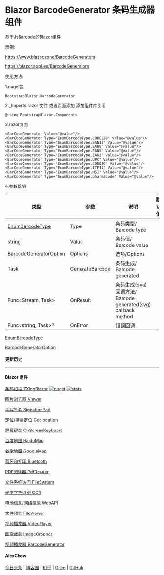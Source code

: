 # Blazor BarcodeGenerator 条码生成器 组件  

基于[JsBarcode]([https://github.com/fengyuanchen/cropperjs](https://github.com/lindell/JsBarcode))的Blazor组件

示例:

https://www.blazor.zone/BarcodeGenerators

https://blazor.app1.es/BarcodeGenerators

使用方法:

1.nuget包

```BootstrapBlazor.BarcodeGenerator```

2._Imports.razor 文件 或者页面添加 添加组件库引用

```@using BootstrapBlazor.Components```


3.razor页面
```
<BarCodeGenerator Value="@value"/>
<BarCodeGenerator Type="EnumBarcodeType.CODE128" Value="@value"/>
<BarCodeGenerator Type="EnumBarcodeType.EAN13" Value="@value"/>
<BarCodeGenerator Type="EnumBarcodeType.EAN8" Value="@value"/>
<BarCodeGenerator Type="EnumBarcodeType.EAN5" Value="@value"/>
<BarCodeGenerator Type="EnumBarcodeType.EAN2" Value="@value"/>
<BarCodeGenerator Type="EnumBarcodeType.UPC" Value="@value"/>
<BarCodeGenerator Type="EnumBarcodeType.CODE39" Value="@value"/>
<BarCodeGenerator Type="EnumBarcodeType.ITF14" Value="@value"/>
<BarCodeGenerator Type="EnumBarcodeType.MSI" Value="@value"/>
<BarCodeGenerator Type="EnumBarcodeType.pharmacode" Value="@value"/>
```

4.参数说明

|  类型   |  参数   | 说明  | 默认值  | 
|  ----  |  ----  | ----  | ----  | 
| [EnumBarcodeType](https://github.com/densen2014/BootstrapBlazor.BarcodeGenerator/blob/master/src/BootstrapBlazor.BarcodeGenerator/EnumBarcodeType.cs) | Type  | 条码类型/ Barcode type |  | 
| string | Value  | 条码值/ Barcode value |  | 
| [BarcodeGeneratorOption](https://github.com/densen2014/BootstrapBlazor.BarcodeGenerator/blob/master/src/BootstrapBlazor.BarcodeGenerator/BarcodeGeneratorOption.cs) | Options  | 选项/Options |  | 
| Task  | GenerateBarcode | 条码生成/ Barcode generated | | 
| Func<Stream, Task>  | OnResult | 条码生成(svg)回调方法/ Barcode generated(svg) callback method | | 
| Func&lt;string, Task&gt;? |  OnError | 错误回调 |

[EnumBarcodeType](https://github.com/densen2014/BootstrapBlazor.BarcodeGenerator/blob/master/src/BootstrapBlazor.BarcodeGenerator/EnumBarcodeType.cs)

[BarcodeGeneratorOption](https://github.com/densen2014/BootstrapBlazor.BarcodeGenerator/blob/master/src/BootstrapBlazor.BarcodeGenerator/BarcodeGeneratorOption.cs)

#### 更新历史


---
#### Blazor 组件

[条码扫描 ZXingBlazor](https://www.nuget.org/packages/ZXingBlazor#readme-body-tab)
[![nuget](https://img.shields.io/nuget/v/ZXingBlazor.svg?style=flat-square)](https://www.nuget.org/packages/ZXingBlazor) 
[![stats](https://img.shields.io/nuget/dt/ZXingBlazor.svg?style=flat-square)](https://www.nuget.org/stats/packages/ZXingBlazor?groupby=Version)

[图片浏览器 Viewer](https://www.nuget.org/packages/BootstrapBlazor.Viewer#readme-body-tab)

[手写签名 SignaturePad](https://www.nuget.org/packages/BootstrapBlazor.SignaturePad#readme-body-tab)

[定位/持续定位 Geolocation](https://www.nuget.org/packages/BootstrapBlazor.Geolocation#readme-body-tab)

[屏幕键盘 OnScreenKeyboard](https://www.nuget.org/packages/BootstrapBlazor.OnScreenKeyboard#readme-body-tab)

[百度地图 BaiduMap](https://www.nuget.org/packages/BootstrapBlazor.BaiduMap#readme-body-tab)

[谷歌地图 GoogleMap](https://www.nuget.org/packages/BootstrapBlazor.Maps#readme-body-tab)

[蓝牙和打印 Bluetooth](https://www.nuget.org/packages/BootstrapBlazor.Bluetooth#readme-body-tab)

[PDF阅读器 PdfReader](https://www.nuget.org/packages/BootstrapBlazor.PdfReader#readme-body-tab)

[文件系统访问 FileSystem](https://www.nuget.org/packages/BootstrapBlazor.FileSystem#readme-body-tab)

[光学字符识别 OCR](https://www.nuget.org/packages/BootstrapBlazor.OCR#readme-body-tab)

[电池信息/网络信息 WebAPI](https://www.nuget.org/packages/BootstrapBlazor.WebAPI#readme-body-tab)

[文件预览 FileViewer](https://www.nuget.org/packages/BootstrapBlazor.FileViewer#readme-body-tab)

[视频播放器 VideoPlayer](https://www.nuget.org/packages/BootstrapBlazor.VideoPlayer#readme-body-tab)

[图像裁剪 ImageCropper](https://www.nuget.org/packages/BootstrapBlazor.ImageCropper#readme-body-tab)

[视频播放器 BarcodeGenerator](https://www.nuget.org/packages/BootstrapBlazor.BarcodeGenerator#readme-body-tab)

#### AlexChow

[今日头条](https://www.toutiao.com/c/user/token/MS4wLjABAAAAGMBzlmgJx0rytwH08AEEY8F0wIVXB2soJXXdUP3ohAE/?) | [博客园](https://www.cnblogs.com/densen2014) | [知乎](https://www.zhihu.com/people/alex-chow-54) | [Gitee](https://gitee.com/densen2014) | [GitHub](https://github.com/densen2014)

